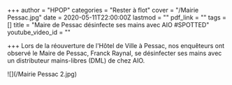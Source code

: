 +++
author = "HPOP"
categories = "Rester à flot"
cover = "/Mairie Pessac.jpg"
date = 2020-05-11T22:00:00Z
lastmod = ""
pdf_link = ""
tags = []
title = "Maire de Pessac désinfecte ses mains avec AIO #SPOTTED"
youtube_video_id = ""

+++
Lors de la réouverture de l'Hôtel de Ville à Pessac, nos enquêteurs ont observé le Maire de Pessac, Franck Raynal, se désinfecter ses mains avec un distributeur mains-libres (DML) de chez AIO.

![](/Mairie Pessac 2.jpg)